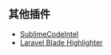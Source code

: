 ## 其他插件

* [SublimeCodeIntel](https://github.com/SublimeCodeIntel/SublimeCodeIntel)
* [Laravel Blade Highlighter](https://packagecontrol.io/packages/Laravel%20Blade%20Highlighter)
